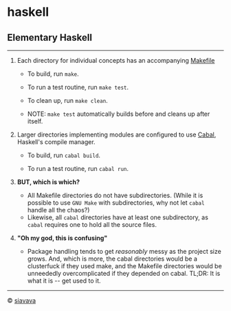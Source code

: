 # haskell

## Elementary Haskell

***

1. Each directory for individual concepts has an accompanying [Makefile](https://en.wikipedia.org/wiki/Make_(software))

   * To build, run `make`.

   * To run a test routine, run `make test`.

   * To clean up, run `make clean`.

   * NOTE: `make test` automatically builds before and cleans up after itself.

2. Larger directories implementing modules are configured to use [Cabal](https://www.haskell.org/cabal/), Haskell's compile manager.

   * To build, run `cabal build`.

   * To run a test routine, run `cabal run`.

3. **BUT, which is which?**

   * All Makefile directories do not have subdirectories. (While it is possible to use `GNU Make` with subdirectories, why not let `cabal` handle all the chaos?)
   * Likewise, all `cabal` directories have at least one subdirectory, as `cabal` requires one to hold all the source files.

4. **"Oh my god, this is confusing"**

   * Package handling tends to get *reasonably* messy as the project size grows. And, which is more, the cabal directories would be a clusterfuck if they used make, and the Makefile directories would be unneededly overcomplicated if they depended on cabal. TL;DR: It is what it is -- get used to it.

***

&copy; [siavava](https://siavava.me)

